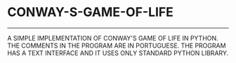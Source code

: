 # CONWAY-S-GAME-OF-LIFE
------------------------------------------------------------------------------
A SIMPLE IMPLEMENTATION OF CONWAY'S GAME OF LIFE IN PYTHON. THE COMMENTS IN THE PROGRAM ARE IN PORTUGUESE.
THE PROGRAM HAS A TEXT INTERFACE AND IT USES ONLY STANDARD PYTHON LIBRARY.
